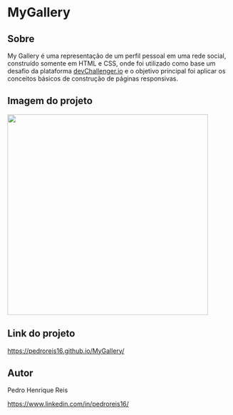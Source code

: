 # MyGallery

## Sobre
My Gallery é uma representação de um perfil pessoal em uma rede social, construído somente em HTML e CSS, onde foi utilizado como base um desafio da plataforma 
<a href="https://devchallenges.io/challenges/gcbWLxG6wdennelX7b8I">devChallenger.io</a> e o objetivo principal foi aplicar os conceitos básicos de construção de páginas responsivas.


## Imagem do projeto
<img src= "https://user-images.githubusercontent.com/114626303/218460358-84853eca-4eaa-454f-a1f8-cfe1f8a75130.png" width="450"/>

## Link do projeto
https://pedroreis16.github.io/MyGallery/

## Autor
Pedro Henrique Reis

<a href="https://www.linkedin.com/in/pedroreis16/">https://www.linkedin.com/in/pedroreis16/</a>
